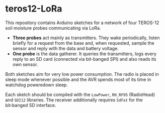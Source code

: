# teros12-LoRa

This repository contains Arduino sketches for a network of four TEROS-12 soil moisture probes communicating via LoRa.

- **Three probes** act mainly as transmitters. They wake periodically, listen briefly for a request from the base and, when requested, sample the sensor and reply with the data and battery voltage.
- **One probe** is the data gatherer. It queries the transmitters, logs every reply to an SD card (connected via bit-banged SPI) and also reads its own sensor.

Both sketches aim for very low power consumption. The radio is placed in sleep mode whenever possible and the AVR spends most of its time in watchdog poweredown sleep.

Each sketch should be compiled with the `LowPower`, `RH_RF95` (RadioHead) and `SDI12` libraries. The receiver additionally requires `SdFat` for the bit‑banged SD interface.
